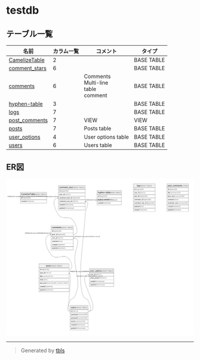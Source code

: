 # testdb

## テーブル一覧

| 名前                                | カラム一覧      | コメント                                       | タイプ        |
| --------------------------------- | ---------- | ------------------------------------------ | ---------- |
| [CamelizeTable](CamelizeTable.md) | 2          |                                            | BASE TABLE |
| [comment_stars](comment_stars.md) | 6          |                                            | BASE TABLE |
| [comments](comments.md)           | 6          | Comments<br>Multi-line<br>table<br>comment | BASE TABLE |
| [hyphen-table](hyphen-table.md)   | 3          |                                            | BASE TABLE |
| [logs](logs.md)                   | 7          |                                            | BASE TABLE |
| [post_comments](post_comments.md) | 7          | VIEW                                       | VIEW       |
| [posts](posts.md)                 | 7          | Posts table                                | BASE TABLE |
| [user_options](user_options.md)   | 4          | User options table                         | BASE TABLE |
| [users](users.md)                 | 6          | Users table                                | BASE TABLE |

## ER図

![er](schema.png)

---

> Generated by [tbls](https://github.com/k1LoW/tbls)
